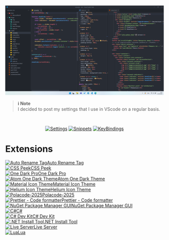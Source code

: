 <p align="center"><img src=".github/img/new-img.png"></p>

> **ℹ️ Note**  
> I decided to post my settings that I use in VScode on a regular basis.
<br>
<p align="center">
<a href="https://github.com/Kisonix-Dev/Vscode-Settings/blob/main/settings.json"><img src="https://img.shields.io/badge/Settings-B4CDE6?style=for-the-badge&logo=gear&logoColor=black" alt="Settings"></a>
<a href="https://github.com/Kisonix-Dev/Vscode-Settings/tree/main/snippets"><img src="https://img.shields.io/badge/Snippets-C9A8DE?style=for-the-badge&logo=gear&logoColor=black" alt="Snippets"></a>
<a href="https://github.com/Kisonix-Dev/Vscode-Settings/blob/main/keybindings.json"><img src="https://img.shields.io/badge/KeyBindings-A5D6A7?style=for-the-badge&logo=keyboard&logoColor=black" alt="KeyBindings"></a></a>
</p>

# Extensions

<a href="https://marketplace.visualstudio.com/items?itemName=formulahendry.auto-rename-tag" target="_blank" rel="noopener noreferrer"><img src="https://formulahendry.gallerycdn.vsassets.io/extensions/formulahendry/auto-rename-tag/0.1.10/1644319230173/Microsoft.VisualStudio.Services.Icons.Default" width="32" height="32" alt="Auto Rename Tag">Auto Rename Tag</a><br>
<a href="https://marketplace.visualstudio.com/items?itemName=pranaygp.vscode-css-peek" target="_blank" rel="noopener noreferrer"><img src="https://pranaygp.gallerycdn.vsassets.io/extensions/pranaygp/vscode-css-peek/4.4.3/1741158075184/Microsoft.VisualStudio.Services.Icons.Default" width="32" height="32" alt="CSS Peek">CSS Peek</a><br>
<a href="https://marketplace.visualstudio.com/items/?itemName=zhuangtongfa.Material-theme" target="_blank" rel="noopener noreferrer"><img src="https://zhuangtongfa.gallerycdn.vsassets.io/extensions/zhuangtongfa/material-theme/3.19.0/1739115961196/Microsoft.VisualStudio.Services.Icons.Default" width="32" height="32" alt="One Dark Pro">One Dark Pro</a><br>
<a href="https://marketplace.visualstudio.com/items?itemName=akamud.vscode-theme-onedark" target="_blank" rel="noopener noreferrer"><img src="https://akamud.gallerycdn.vsassets.io/extensions/akamud/vscode-theme-onedark/2.3.0/1665238240663/Microsoft.VisualStudio.Services.Icons.Default" width="32" height="32" alt="Atom One Dark Theme">Atom One Dark Theme</a><br>
<a href="https://marketplace.visualstudio.com/items?itemName=PKief.material-icon-theme" target="_blank" rel="noopener noreferrer"><img src="https://pkief.gallerycdn.vsassets.io/extensions/pkief/material-icon-theme/5.23.0/1747387467178/Microsoft.VisualStudio.Services.Icons.Default" width="32" height="32" alt="Material Icon Theme">Material Icon Theme</a><br>
<a href="https://marketplace.visualstudio.com/items?itemName=helgardrichard.helium-icon-theme" target="_blank" rel="noopener noreferrer"><img src="https://helgardrichard.gallerycdn.vsassets.io/extensions/helgardrichard/helium-icon-theme/1.0.0/1570388137956/Microsoft.VisualStudio.Services.Icons.Default" width="32" height="32" alt="Helium Icon Theme">Helium Icon Theme</a><br>
<a href="https://marketplace.visualstudio.com/items?itemName=jeff-hykin.polacode-2019" target="_blank" rel="noopener noreferrer"><img src="https://jeff-hykin.gallerycdn.vsassets.io/extensions/jeff-hykin/polacode-2019/0.6.2/1750079879450/Microsoft.VisualStudio.Services.Icons.Default" width="32" height="32" alt="Polacode-2025">Polacode-2025</a><br>
<a href="https://marketplace.visualstudio.com/items?itemName=esbenp.prettier-vscode" target="_blank" rel="noopener noreferrer"><img src="https://esbenp.gallerycdn.vsassets.io/extensions/esbenp/prettier-vscode/11.0.0/1723648421534/Microsoft.VisualStudio.Services.Icons.Default" width="32" height="32" alt="Prettier - Code formatter">Prettier - Code formatter</a><br>
<a href="https://marketplace.visualstudio.com/items?itemName=aliasadidev.nugetpackagemanagergui" target="_blank" rel="noopener noreferrer"><img src="https://aliasadidev.gallerycdn.vsassets.io/extensions/aliasadidev/nugetpackagemanagergui/2.1.1/1724773507105/Microsoft.VisualStudio.Services.Icons.Default" width="32" height="32" alt="NuGet Package Manager GUI">NuGet Package Manager GUI</a><br>
<a href="https://marketplace.visualstudio.com/items?itemName=ms-dotnettools.csharp" target="_blank" rel="noopener noreferrer"><img src="https://ms-dotnettools.gallerycdn.vsassets.io/extensions/ms-dotnettools/csharp/2.81.17/1748981607826/Microsoft.VisualStudio.Services.Icons.Default" width="32" height="32" alt="C#">C#</a><br>
<a href="https://marketplace.visualstudio.com/items?itemName=ms-dotnettools.csdevkit" target="_blank" rel="noopener noreferrer"><img src="https://ms-dotnettools.gallerycdn.vsassets.io/extensions/ms-dotnettools/csdevkit/1.30.4/1748978552195/Microsoft.VisualStudio.Services.Icons.Default" width="32" height="32" alt="C# Dev Kit">C# Dev Kit</a><br>
<a href="https://marketplace.visualstudio.com/items?itemName=ms-dotnettools.vscode-dotnet-runtime" target="_blank" rel="noopener noreferrer"><img src="https://ms-dotnettools.gallerycdn.vsassets.io/extensions/ms-dotnettools/vscode-dotnet-runtime/2.3.5/1748364703373/Microsoft.VisualStudio.Services.Icons.Default" width="32" height="32" alt=".NET Install Tool">.NET Install Tool</a><br>
<a href="https://marketplace.visualstudio.com/items?itemName=ritwickdey.LiveServer" target="_blank" rel="noopener noreferrer"><img src="https://ritwickdey.gallerycdn.vsassets.io/extensions/ritwickdey/liveserver/5.7.9/1736542717282/Microsoft.VisualStudio.Services.Icons.Default" width="32" height="32" alt="Live Server">Live Server</a><br>
<a href="https://marketplace.visualstudio.com/items?itemName=sumneko.lua" target="_blank" rel="noopener noreferrer"><img src="https://sumneko.gallerycdn.vsassets.io/extensions/sumneko/lua/3.14.0/1744037918405/Microsoft.VisualStudio.Services.Icons.Default" width="32" height="32" alt="Lua">Lua</a><br>
